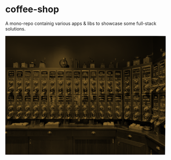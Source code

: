 # coffee-shop
A mono-repo containig various apps & libs to showcase some full-stack solutions.

![Coffee Shop](assets/coffee-shop.png)